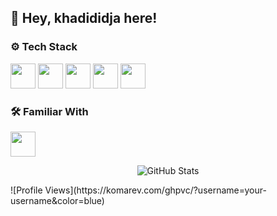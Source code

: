 

## 👋 Hey, khadididja here!

### ⚙ Tech Stack
<p align="left">
  <img src="https://cdn.jsdelivr.net/gh/devicons/devicon/icons/c/c-original.svg" width="40" height="40"/>
  <img src="https://cdn.jsdelivr.net/gh/devicons/devicon/icons/python/python-original.svg" width="40" height="40"/>
  <img src="https://cdn.jsdelivr.net/gh/devicons/devicon/icons/html5/html5-original.svg" width="40" height="40"/>
  <img src="https://cdn.jsdelivr.net/gh/devicons/devicon/icons/css3/css3-original.svg" width="40" height="40"/>
  <img src="https://cdn.jsdelivr.net/gh/devicons/devicon/icons/javascript/javascript-original.svg" width="40" height="40"/>
</p> 

### 🛠️ Familiar With
<p align="left">
  <img src="https://cdn.jsdelivr.net/gh/devicons/devicon/icons/java/java-original.svg" width="40" height="40"/>
<p>
<p align="center">
  <img src="https://github-readme-stats.vercel.app/api?username=your-username&show_icons=true&theme=dark" alt="GitHub Stats" />
</p>
![Profile Views](https://komarev.com/ghpvc/?username=your-username&color=blue)
